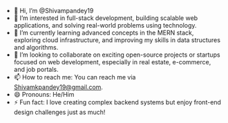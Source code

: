 - 👋 Hi, I’m @Shivampandey19
- 👀 I’m interested in full-stack development, building scalable web applications, and solving real-world problems using technology.
- 🌱 I’m currently learning advanced concepts in the MERN stack, exploring cloud infrastructure, and improving my skills in data structures and algorithms.
- 💞️ I’m looking to collaborate on exciting open-source projects or startups focused on web development, especially in real estate, e-commerce, and job portals.
- 📫 How to reach me: You can reach me via Shivamkpandey19@gmail.com.
- 😄 Pronouns: He/Him
- ⚡ Fun fact: I love creating complex backend systems but enjoy front-end design challenges just as much!


<!---
Shivampandey19/Shivampandey19 is a ✨ special ✨ repository because its `README.md` (this file) appears on your GitHub profile.
You can click the Preview link to take a look at your changes.
--->
